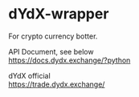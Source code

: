 # dYdX-wrapper
For crypto currency botter.

API Document, see below  
https://docs.dydx.exchange/?python

dYdX official  
https://trade.dydx.exchange/
